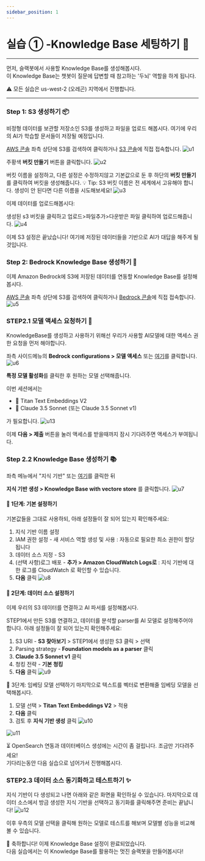 ```yaml
---
sidebar_position: 1
---
```

# 실습 ① -Knowledge Base 세팅하기 🚀

---
먼저, 슬랙봇에서 사용할 Knowledge Base를 생성해봅시다.<br/>
이 Knowledge Base는 챗봇이 질문에 답변할 때 참고하는 '두뇌' 역할을 하게 됩니다.

⚠️ 모든 실습은 us-west-2 (오레곤) 지역에서 진행합니다.

---

### Step 1: S3 생성하기 📦
비정형 데이터를 보관할 저장소인 S3를 생성하고 파일을 업로드 해봅시다.
여기에 우리의 AI가 학습할 문서들이 저장될 예정입니다.

[AWS 콘솔](https://us-west-2.console.aws.amazon.com/console/home?region=us-west-2) 좌측 상단에 S3를 검색하여 클릭하거나 [S3 콘솔](https://us-west-2.console.aws.amazon.com/s3/home?region=us-west-2#)에 직접 접속합니다.
![u1](./img/u1.png)

주황색 **버킷 만들기** 버튼을 클릭합니다. 
![u2](./img/u2.png)

버킷 이름을 설정하고, 다른 설정은 수정하지않고 기본값으로 둔 후 하단의 **버킷 만들기**를 클릭하여 버킷을 생성해줍니다.
💡 Tip: S3 버킷 이름은 전 세계에서 고유해야 합니다. 생성이 안 된다면 다른 이름을 시도해보세요!
![u3](./img/u3.png)

이제 데이터를 업로드해봅시다:

생성된 s3 버킷을 클릭하고 업로드>파일추가>다운받은 파일 클릭하여 업로드해줍니다. 
![u4](./img/u4.png)

이제 S3 설정은 끝났습니다!
여기에 저장된 데이터들을 기반으로 AI가 대답을 해주게 될것입니다. 



### Step 2: Bedrock Knowledge Base 생성하기 🧠
이제 Amazon Bedrock에 S3에 저장된 데이터를 연동할 Knowledge Base를 설정해봅시다.

[AWS 콘솔](https://us-west-2.console.aws.amazon.com/console/home?region=us-west-2) 좌측 상단에 S3를 검색하여 클릭하거나 [Bedrock 콘솔](https://us-west-2.console.aws.amazon.com/bedrock/home?region=us-west-2#/)에 직접 접속합니다.
![u5](./img/u5.png)

### STEP2.1 모델 액세스 요청하기 🔐
KnowledgeBase를 생성하고 사용하기 위해선 우리가 사용할 AI모델에 대한 액세스 권한 요청을 먼저 해야합니다.

좌측 사이드메뉴의 **Bedrock configurations > 모델 액세스** 또는 [여기](https://us-west-2.console.aws.amazon.com/bedrock/home?region=us-west-2#/modelaccess)를 클릭합니다.
![u6](./img/u6.png)

**특정 모델 활성화**를 클릭한 후 원하는 모델 선택해줍니다.

이번 세션에서는 
- 🤖 Titan Text Embeddings V2 
- 🤖 Claude 3.5 Sonnet (또는 Claude 3.5 Sonnet v1)

가 필요합니다.
![u13](./img/u13.png)


이제 **다음 > 제출** 버튼을 눌러 액세스를 받을때까지 잠시 기다려주면 액세스가 부여됩니다.


### Step 2.2 Knowledge Base 생성하기 📚
좌측 메뉴에서 "지식 기반" 또는 [여기](https://us-west-2.console.aws.amazon.com/bedrock/home?region=us-west-2#/knowledge-bases)를 클릭한 뒤 

**지식 기반 생성 > Knowledge Base with vectore store** 를 클릭합니다.
![u7](./img/u7.png)

#### 📝 1단계: 기본 설정하기
기본값들을 그대로 사용하되, 아래 설정들이 잘 되어 있는지 확인해주세요:

1. 지식 기반 이름 설정
2. IAM 권한 설정 - 새 서비스 역할 생성 및 사용 : 자동으로 필요한 최소 권한이 할당됩니다
3. 데이터 소스 지정 - S3
4. (선택 사항)로그 배포 - **추가 > Amazon CloudWatch Logs로** : 지식 기반에 대한 로그를 CloudWatch 로 확인할 수 있습니다.
5. **다음** 클릭
![u8](./img/u8.png)

#### 🔧 2단계: 데이터 소스 설정하기
이제 우리의 S3 데이터를 연결하고 AI 파서를 설정해봅시다.

STEP1에서 만든 S3를 연결하고, 데이터를 분석할 parser를 AI 모델로 설정해주어야 합니다. 
아래 설정들이 잘 되어 있는지 확인해주세요:

1. S3 URI - **S3 찾아보기** > STEP1에서 생성한 S3 클릭 > 선택
2. Parsing strategy - **Foundation models as a parser** 클릭 
3. **Claude 3.5 Sonnet v1** 클릭
4. 청킹 전략 - **기본 청킹**
5. **다음** 클릭
![u9](./img/u9.png)

🎯 3단계: 임베딩 모델 선택하기
마지막으로 텍스트를 벡터로 변환해줄 임베딩 모델을 선택해봅시다.
1. 모델 선택 > **Titan Text Embeddings V2** > 적용
2. **다음** 클릭
3. 검토 후 **지식 기반 생성** 클릭
![u10](./img/u10.png)

![u11](./img/u11.png)


⏳ OpenSearch 연동과 데이터베이스 생성에는 시간이 좀 걸립니다. 조금만 기다려주세요! <br/>
기다리는동안 다음 실습으로 넘어가서 진행해봅시다.

### STEP2.3  데이터 소스 동기화하고 테스트하기 ✨
지식 기반이 다 생성되고 나면 아래와 같은 화면을 확인하실 수 있습니다. 마지막으로 데이터 소스에서 방금 생성한 지식 기반을 선택하고 동기화를 클릭해주면 준비는 끝납니다!
![u12](./img/u12.png)

이후 우측의 모델 선택을 클릭해 원하는 모델로 테스트를 해보며 모델별 성능을 비교해볼 수 있습니다.

🎉 축하합니다! 이제 Knowledge Base 설정이 완료되었습니다.<br/>
다음 실습에서는 이 Knowledge Base를 활용하는 멋진 슬랙봇을 만들어봅시다!

